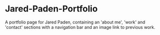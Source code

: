 # Jared-Paden-Portfolio
A portfolio page for Jared Paden, containing an 'about me', 'work' and 'contact' sections with a navigation bar and an image link to previous work.

